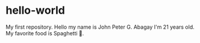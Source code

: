 # hello-world
My first repository.
Hello my name is John Peter G. Abagay
I'm 21 years old.
My favorite food is Spaghetti 🍝.
